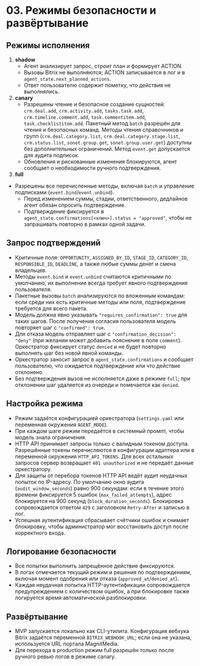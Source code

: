 # 03. Режимы безопасности и развёртывание

## Режимы исполнения
1. **shadow**
   * Агент анализирует запрос, строит план и формирует ACTION.
   * Вызовы Bitrix не выполняются; ACTION записывается в лог и в `agent_state.next_planned_actions`.
   * Ответ пользователю содержит пометку, что действия не выполнялись.
2. **canary**
   * Разрешены чтение и безопасное создание сущностей: `crm.deal.add`, `crm.activity.add`, `tasks.task.add`, `crm.timeline.comment.add`, `task.commentitem.add`, `task.checklistitem.add`. Пакетный метод `batch` разрешён для чтения и безопасных команд. Методы чтения справочников и групп (`crm.deal.category.list`, `crm.deal.category.stage.list`, `crm.status.list`, `sonet.group.get`, `sonet.group.user.get`) доступны без дополнительных ограничений. Метод `event.get` допускается для аудита подписок.
   * Обновления и рискованные изменения блокируются, агент сообщает о необходимости ручного подтверждения.
3. **full**
* Разрешены все перечисленные методы, включая `batch` и управление подписками (`event.bind`/`event.unbind`).
   * Перед изменением суммы, стадии, ответственного, дедлайнов агент обязан спросить подтверждение.
   * Подтверждение фиксируется в `agent_state.confirmations[<ключ>].status = "approved"`, чтобы не запрашивать повторно в рамках одной задачи.

## Запрос подтверждений
* Критичные поля: `OPPORTUNITY`, `ASSIGNED_BY_ID`, `STAGE_ID`, `CATEGORY_ID`, `RESPONSIBLE_ID`, `DEADLINE`, а также любые суммы денег и смена владельцев.
* Методы `event.bind` и `event.unbind` считаются критичными по умолчанию, их выполнение всегда требует явного подтверждения пользователя.
* Пакетные вызовы `batch` анализируются по вложенным командам: если среди них есть критичные методы или поля, подтверждение требуется для всего пакета.
* Модель должна явно указывать `"requires_confirmation": true` для таких шагов. После получения согласия пользователя модель повторяет шаг с `"confirmed": true`.
* Для отказа модель отправляет шаг с `"confirmation_decision": "deny"` (при желании может добавить пояснение в поле `comment`). Оркестратор фиксирует статус `denied` и не будет повторно выполнять шаг без новой явной команды.
* Оркестратор заносит запрос в `agent_state.confirmations` и сообщает пользователю, что ожидается подтверждение или что действие отклонено.
* Без подтверждения вызов не исполняется даже в режиме `full`; при отклонении шаг удаляется из очереди и помечается как `denied`.

## Настройка режима
* Режим задаётся конфигурацией оркестратора (`settings.yaml` или переменная окружения `AGENT_MODE`).
* При каждом шаге режим передаётся в системный промпт, чтобы модель знала ограничения.
* HTTP API принимает запросы только с валидным токеном доступа. Разрешённые токены перечисляются в конфигурации адаптера или в переменной окружения `HTTP_API_TOKENS`. Для всех остальных запросов сервер возвращает `401 unauthorized` и не передаёт данные оркестратору.
* Для защиты от перебора токенов HTTP API ведёт аудит неудачных попыток по IP-адресу. По умолчанию окно аудита (`audit_window_seconds`) равно 900 секундам: если в течение этого времени фиксируется 5 ошибок (`max_failed_attempts`), адрес блокируется на 900 секунд (`block_duration_seconds`). Блокировка сопровождается ответом `429` с заголовком `Retry-After` и записью в лог.
* Успешная аутентификация сбрасывает счётчики ошибок и снимает блокировку, чтобы администратор мог восстановить доступ после корректного входа.

## Логирование безопасности
* Все попытки выполнить запрещённое действие фиксируются.
* В логах отмечается текущий режим и решения по подтверждениям, включая момент одобрения или отказа (`approved_at`/`denied_at`).
* Каждая неудачная попытка HTTP-аутентификации сопровождается предупреждением с количеством ошибок, а при блокировке также логируется время автоматической разблокировки.

## Развёртывание
* MVP запускается локально как CLI-утилита. Конфигурация вебхука Bitrix задаётся переменной `BITRIX_WEBHOOK_URL`; если она не указана, используется URL портала MagnitMedia.
* Для перехода в production режим full разрешён только после ручного ревью логов в режиме canary.
